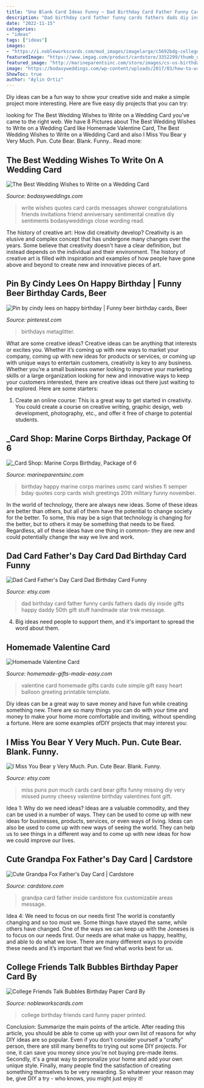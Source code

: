 ```yaml
---
title: "Uno Blank Card Ideas Funny ~ Dad Birthday Card Father Funny Cards Fathers Dads Diy Inside Gifts Happy Daddy 50th Gift Stuff Handmade Star Trek Message"
description: "Dad birthday card father funny cards fathers dads diy inside gifts happy daddy 50th gift stuff handmade star trek message"
date: "2022-11-15"
categories:
- "ideas"
tags: ["ideas"]
images:
- "https://i.nobleworkscards.com/mod_images/imagelarge/c5692bdg-college-friends-fun-birthday-paper-card-nobleworks.jpg"
featuredImage: "https://www.imgag.com/product/cardstore/3352299/thumb_dpi1020.jpg"
featured_image: "http://marineparentsinc.com/store/images/cs-us-birthday.jpg"
image: "https://bodasyweddings.com/wp-content/uploads/2017/03/how-to-write-wedding-wishes.jpg"
ShowToc: true
author: "Aylin Ortiz"
---
```



Diy ideas can be a fun way to show your creative side and make a simple project more interesting. Here are five easy diy projects that you can try: 

	

		
looking for The Best Wedding Wishes to Write on a Wedding Card you've came to the right web. We have 8 Pictures about The Best Wedding Wishes to Write on a Wedding Card like Homemade Valentine Card, The Best Wedding Wishes to Write on a Wedding Card and also I Miss You Bear y Very Much. Pun. Cute Bear. Blank. Funny.. Read more:
		
    
## The Best Wedding Wishes To Write On A Wedding Card

<img loading=lazy src="https://bodasyweddings.com/wp-content/uploads/2017/03/how-to-write-wedding-wishes.jpg" onerror="this.onerror=null;this.src='https://tse1.mm.bing.net/th?id=OIP.n0PIR1EdnGRfUqM-vdmS6wHaHa&amp;pid=15.1';" alt="The Best Wedding Wishes to Write on a Wedding Card">

_Source: bodasyweddings.com_

>write wishes quotes card cards messages shower congratulations friends invitations friend anniversary sentimental creative diy sentiments bodasyweddings close wording read. 

	

The history of creative art: How did creativity develop?
Creativity is an elusive and complex concept that has undergone many changes over the years. Some believe that creativity doesn't have a clear definition, but instead depends on the individual and their environment. The history of creative art is filled with inspiration and examples of how people have gone above and beyond to create new and innovative pieces of art.

    
## Pin By Cindy Lees On Happy Birthday | Funny Beer Birthday Cards, Beer

<img loading=lazy src="https://i.pinimg.com/originals/85/71/24/857124997ab32d4c021b1dd6da1a5b7e.jpg" onerror="this.onerror=null;this.src='https://tse2.mm.bing.net/th?id=OIP.EItnkJ6C4Q9tj8KhEQLDVQAAAA&amp;pid=15.1';" alt="Pin by cindy lees on happy birthday | Funny beer birthday cards, Beer">

_Source: pinterest.com_

>birthdays metaglitter. 

	

What are some creative ideas?
Creative ideas can be anything that interests or excites you. Whether it’s coming up with new ways to market your company, coming up with new ideas for products or services, or coming up with unique ways to entertain customers, creativity is key to any business. Whether you’re a small business owner looking to improve your marketing skills or a large organization looking for new and innovative ways to keep your customers interested, there are creative ideas out there just waiting to be explored. Here are some starters: 
1) Create an online course: This is a great way to get started in creativity. You could create a course on creative writing, graphic design, web development, photography, etc., and offer it free of charge to potential students.

    
## _Card Shop: Marine Corps Birthday, Package Of 6

<img loading=lazy src="http://marineparentsinc.com/store/images/cs-us-birthday.jpg" onerror="this.onerror=null;this.src='https://tse2.mm.bing.net/th?id=OIP.k3FDE28Kp8xSrNkw9FksAQAAAA&amp;pid=15.1';" alt="_Card Shop: Marine Corps Birthday, Package of 6">

_Source: marineparentsinc.com_

>birthday happy marine corps marines usmc card wishes fi semper bday quotes corp cards wish greetings 20th military funny november. 

	

In the world of technology, there are always new ideas. Some of these ideas are better than others, but all of them have the potential to change society for the better. To some, this may be a sign that technology is changing for the better, but to others it may be something that needs to be fixed. Regardless, all of these ideas have one thing in common- they are new and could potentially change the way we live and work.

    
## Dad Card Father&#039;s Day Card Dad Birthday Card Funny

<img loading=lazy src="https://img.etsystatic.com/il/20398e/593359337/il_570xN.593359337_ttfa.jpg?version=1" onerror="this.onerror=null;this.src='https://tse2.mm.bing.net/th?id=OIP.eUpQynjBeDvwhhnVuh3hUgHaFV&amp;pid=15.1';" alt="Dad Card Father&#039;s Day Card Dad Birthday Card Funny">

_Source: etsy.com_

>dad birthday card father funny cards fathers dads diy inside gifts happy daddy 50th gift stuff handmade star trek message. 

	

4. Big ideas need people to support them, and it's important to spread the word about them.

    
## Homemade Valentine Card

<img loading=lazy src="https://www.homemade-gifts-made-easy.com/image-files/homemade-valentine-card-finished-labelled-800x604px.jpg" onerror="this.onerror=null;this.src='https://tse3.mm.bing.net/th?id=OIP.zZebFk-C5kuTjhEo96_lrAHaFl&amp;pid=15.1';" alt="Homemade Valentine Card">

_Source: homemade-gifts-made-easy.com_

>valentine card homemade gifts cards cute simple gift easy heart balloon greeting printable template. 

	

Diy ideas can be a great way to save money and have fun while creating something new. There are so many things you can do with your time and money to make your home more comfortable and inviting, without spending a fortune. Here are some examples ofDIY projects that may interest you: 

    
## I Miss You Bear Y Very Much. Pun. Cute Bear. Blank. Funny.

<img loading=lazy src="https://img0.etsystatic.com/017/1/8460896/il_fullxfull.506438800_13z9.jpg" onerror="this.onerror=null;this.src='https://tse3.mm.bing.net/th?id=OIP.rngdIxzU0z_YknOd3tu9CQHaLH&amp;pid=15.1';" alt="I Miss You Bear y Very Much. Pun. Cute Bear. Blank. Funny.">

_Source: etsy.com_

>miss puns pun much cards card bear gifts funny missing diy very missed punny cheesy valentine birthday valentines font gift. 

	

Idea 1: Why do we need ideas?
Ideas are a valuable commodity, and they can be used in a number of ways. They can be used to come up with new ideas for businesses, products, services, or even ways of living. Ideas can also be used to come up with new ways of seeing the world. They can help us to see things in a different way and to come up with new ideas for how we could improve our lives.

    
## Cute Grandpa Fox Father&#039;s Day Card | Cardstore

<img loading=lazy src="https://www.imgag.com/product/cardstore/3352299/thumb_dpi1020.jpg" onerror="this.onerror=null;this.src='https://tse4.mm.bing.net/th?id=OIP.rDkphOn50io-1bbwx6P2mAHaKP&amp;pid=15.1';" alt="Cute Grandpa Fox Father&#039;s Day Card | Cardstore">

_Source: cardstore.com_

>grandpa card father inside cardstore fox customizable areas message. 

	

Idea 4: We need to focus on our needs first
The world is constantly changing and so too must we. Some things have stayed the same, while others have changed. One of the ways we can keep up with the Joneses is to focus on our needs first. Our needs are what make us happy, healthy, and able to do what we love. There are many different ways to provide these needs and it’s important that we find what works best for us.

    
## College Friends Talk Bubbles Birthday Paper Card By

<img loading=lazy src="https://i.nobleworkscards.com/mod_images/imagelarge/c5692bdg-college-friends-fun-birthday-paper-card-nobleworks.jpg" onerror="this.onerror=null;this.src='https://tse2.mm.bing.net/th?id=OIP.ypFkTul9LsTXY5vNIRg-9gHaKw&amp;pid=15.1';" alt="College Friends Talk Bubbles Birthday Paper Card By">

_Source: nobleworkscards.com_

>college birthday friends card funny paper printed. 

	

Conclusion: Summarize the main points of the article.
After reading this article, you should be able to come up with your own list of reasons for why DIY ideas are so popular. Even if you don't consider yourself a "crafty" person, there are still many benefits to trying out some DIY projects. For one, it can save you money since you're not buying pre-made items. Secondly, it's a great way to personalize your home and add your own unique style. Finally, many people find the satisfaction of creating something themselves to be very rewarding. So whatever your reason may be, give DIY a try - who knows, you might just enjoy it!

